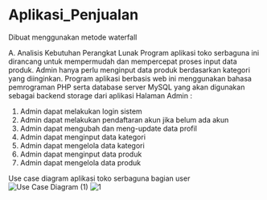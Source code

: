 # Aplikasi_Penjualan
Dibuat menggunakan metode waterfall

A.	Analisis Kebutuhan Perangkat Lunak
 	Program aplikasi toko serbaguna ini dirancang untuk mempermudah dan mempercepat proses input data produk. Admin hanya perlu menginput data produk berdasarkan kategori yang diinginkan. Program aplikasi berbasis web ini menggunakan bahasa pemrograman PHP serta database server MySQL yang akan digunakan sebagai backend storage dari aplikasi
Halaman Admin :
1.	Admin dapat melakukan login sistem
2.	Admin dapat melakukan pendaftaran akun jika belum ada akun
3.	Admin dapat mengubah dan meng-update data profil
4.	Admin dapat menginput data kategori 
5.	Admin dapat mengelola data kategori
6.	Admin dapat menginput data produk 
7.	Admin dapat mengelola data produk

Use case diagram aplikasi toko serbaguna bagian user
![Use Case Diagram (1)](https://user-images.githubusercontent.com/91949180/136696559-c735bbad-9de3-48a1-9a01-6685366f1ed1.png)
![1](https://user-images.githubusercontent.com/91949629/136697237-8beacd61-d0b8-4350-8be3-9e752a686f2b.png)
